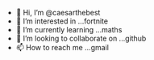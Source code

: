 - 👋 Hi, I’m @caesarthebest
- 👀 I’m interested in ...fortnite
- 🌱 I’m currently learning ...maths
- 💞️ I’m looking to collaborate on ...github
- 📫 How to reach me ...gmail

<!---
caesarthebest/caesarthebest is a ✨ special ✨ repository because its `README.md` (this file) appears on your GitHub profile.
You can click the Preview link to take a look at your changes.
--->
